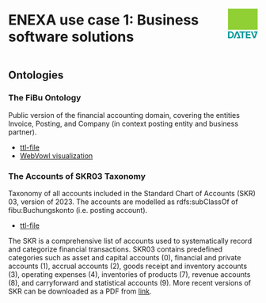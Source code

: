 <div style="display: flex; justify-content: space-between; align-items: center;">
  <h1>ENEXA use case 1: Business software solutions</h1>
  <img src="doc/datev.png" alt="Logo" style="width: 60px; height: 60px;">
</div>


## Ontologies

### The FiBu Ontology
Public version of the financial accounting domain, covering the entities Invoice, Posting, and Company (in context posting entity and business partner).
- [ttl-file](ontology/public_ACS_fibu_ontology.ttl)
- [WebVowl visualization](https://service.tib.eu/webvowl/#iri=https://raw.githubusercontent.com/EnexaProject/enexa-use-case-1-business-software-solutions/refs/heads/main/ontology/public_ACS_fibu_ontology.ttl)

### The Accounts of SKR03 Taxonomy
Taxonomy of all accounts included in the Standard Chart of Accounts (SKR) 03, version of 2023. The accounts are modelled as rdfs:subClassOf of fibu:Buchungskonto (i.e. posting account). 
- [ttl-file](ontology/public_accounts_skr3.ttl)

The SKR is a comprehensive list of accounts used to systematically record and categorize financial transactions. SKR03 contains predefined categories such as asset and capital accounts (0), financial and private accounts (1), accrual accounts (2), goods receipt and inventory accounts (3), operating expenses (4), inventories of products (7), revenue accounts (8), and carryforward and statistical accounts (9).
More recent versions of SKR can be downloaded as a PDF from [link](https://www.datev.de/web/de/datev-shop/material/kontenrahmen-datev-skr-03/).


